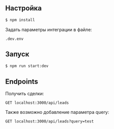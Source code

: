 ## Настройка

```bash
$ npm install
```
Задать параметры интеграции в файле:
```
.dev.env
```

## Запуск

```bash
$ npm run start:dev
```

## Endpoints
Получить сделки:
```
GET localhost:3000/api/leads
```
Также возможно добавление параметра query:
```
GET localhost:3000/api/leads?query=test
```


